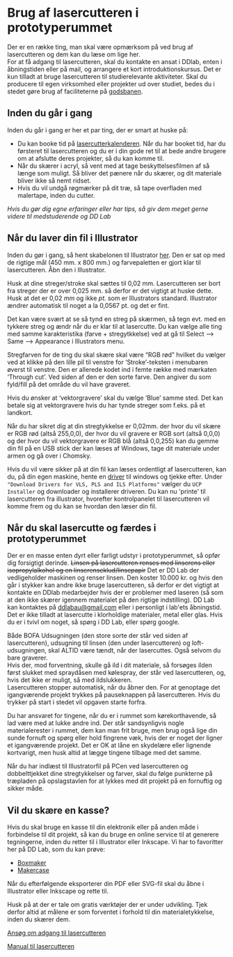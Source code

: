 # Brug af lasercutteren i prototyperummet
Der er en række ting, man skal være opmærksom på ved brug af lasercutteren og dem kan du læse om lige her.  
For at få adgang til lasercutteren, skal du kontakte en ansat i DDlab, enten i åbningstiden eller på mail, og arrangere et kort introduktionskursus.
Det er kun tilladt at bruge lasercutteren til studierelevante aktiviteter. Skal du producere til egen virksomhed eller projekter ud over studiet, bedes du i stedet gøre brug af faciliteterne på [godsbanen](http://godsbanen.dk/muligheder/godsbanens-aabne-vaerksteder/lasercutter/).

## Inden du går i gang

Inden du går i gang er her et par ting, der er smart at huske på:
- Du kan booke tid på [lasercutterkalenderen](https://teamup.com/ksaoksap5dd29vbcdu). Når du har booket tid, har du førsteret til lasercutteren og du er i din gode ret til at bede andre brugere om at afslutte deres projekter, så du kan komme til. 
- Når du skærer i acryl, så vent med at tage beskyttelsesfilmen af så længe som muligt. Så bliver det pænere når du skærer, og dit materiale bliver ikke så nemt ridset.
- Hvis du vil undgå røgmærker på dit træ, så tape overfladen med malertape, inden du cutter.  

*Hvis du gør dig egne erfaringer eller har tips, så giv dem meget gerne videre til medstuderende og DD Lab*

## Når du laver din fil i Illustrator

Inden du gør i gang, så hent skabelonen til Illustrator [her](https://github.com/DDlabAU/Laser-Cutter-Things/blob/master/VLS_6.60_Illustrator_Template.ait?raw=true). Den er sat op med de rigtige mål (450 mm. x 800 mm.) og farvepaletten er gjort klar til lasercutteren. Åbn den i Illustrator.

Husk at dine streger/stroke skal sættes til 0,02 mm. Lasercutteren ser bort fra streger der er over 0,025 mm. så derfor er det vigtigt at huske dette. Husk at det er 0,02 *mm* og ikke *pt.* som er Illustrators standard. Illustrator ændrer automatisk til noget a la 0,0567 pt. og det er fint.

Det kan være svært at se så tynd en streg på skærmen, så tegn evt. med en tykkere streg og ændr når du er klar til at lasercutte. Du kan vælge alle ting med samme karakteristika (farve + stregytkkelse) ved at gå til Select —> Same —> Appearance i Illustrators menu. 

Stregfarven for de ting du skal skære skal være “RGB rød” hvilket du vælger ved at klikke på den lille pil til venstre for ‘Stroke’-teksten i menubaren øverst til venstre. Den er allerede kodet ind i femte række med mærkaten ‘Through cut’. Ved siden af den er den sorte farve. Den angiver du som fyld/fill på det område du vil have graveret.

Hvis du ønsker at ‘vektorgravere’ skal du vælge ‘Blue’ samme sted. Det kan betale sig at vektorgravere hvis du har tynde streger som f.eks. på et landkort.

Når du har sikret dig at din stregtykkelse er 0,02mm. der hvor du vil skære er RGB rød (altså 255,0,0), der hvor du vil gravere er RGB sort (altså 0,0,0) og der hvor du vil vektorgravere er RGB blå (altså 0,0,255) kan du gemme din fil på en USB stick der kan læses af Windows, tage dit materiale under armen og gå over i Chomsky.

Hvis du vil være sikker på at din fil kan læses ordentligt af lasercutteren, kan du, på din egen maskine, hente en [driver](https://www.ulsinc.com/support/software-downloads) til windows og tjekke efter. Under  `"Download Drivers for VLS, PLS and ILS Platforms"` vælger du `UCP Installer` og downloader og installerer driveren. Du kan nu 'printe' til lasercutteren fra illustrator, hvorefter kontrolpanelet til lasercutteren vil komme frem og du kan se hvordan den læser din fil.


## Når du skal lasercutte og færdes i prototyperummet

Der er en masse enten dyrt eller farligt udstyr i prototyperummet, så opfør dig forsigtigt derinde. ~~Linsen på lasercutteren renses med linserens eller isopropylalkohol og en linserenseklud/linsepapir~~ Det er DD Lab der vedligeholder maskinen og renser linsen. Den koster 10.000 kr. og hvis den går i stykker kan andre ikke bruge lasercutteren, så derfor er det vigtigt at kontakte en DDlab medarbejder hvis der er problemer med laseren (så som at den ikke skærer igennem materialet på den rigtige indstilling). DD Lab kan kontaktes på ddlabau@gmail.com eller i personligt i lab'ets åbningstid. 
Det er ikke tilladt at lasercutte i klorholdige materialer, metal eller glas. Hvis du er i tvivl om noget, så spørg i DD Lab, eller spørg google.

Både BOFA Udsugningen (den store sorte der står ved siden af lasercutteren), udsugning til linsen (den under lasercutteren) og loft-udsugningen, skal ALTID være tændt, når der lasercuttes. Også selvom du bare graverer.  
Hvis der, mod forventning, skulle gå ild i dit materiale, så forsøges ilden først slukket med spraydåsen med kølespray, der står ved lasercutteren, og, hvis det ikke er muligt, så med ildslukkeren.  
Lasercutteren stopper automatisk, når du åbner den. For at genoptage det igangværende projekt trykkes på pauseknappen på lasercutteren. Hvis du trykker på start i stedet vil opgaven starte forfra.

Du har ansvaret for tingene, når du er i rummet som kørekorthavende, så lad være med at lukke andre ind. Der står sandsynligvis nogle materialerester i rummet, dem kan man frit bruge, men brug også lige din sunde fornuft og spørg eller hold fingrene væk, hvis der er noget der ligner et igangværende projekt. Det er OK at låne en skydelære eller lignende kortvarigt, men husk altid at lægge tingene tilbage med det samme.

Når du har indlæst til Illustratorfil på PCen ved lasercutteren og dobbelttjekket dine stregtykkelser og farver, skal du følge punkterne på træpladen på opslagstavlen for at lykkes med dit projekt på en fornuftig og sikker måde.

## Vil du skære en kasse?

Hvis du skal bruge en kasse til din elektronik eller på anden måde i forbindelse til dit projekt, så kan du bruge en online service til at generere tegningerne, inden du retter til i Illustrator eller Inkscape. Vi har to favoritter her på DD Lab, som du kan prøve:

- [Boxmaker](http://boxmaker.connectionlab.org/)
- [Makercase](http://www.makercase.com/)

Når du efterfølgende eksporterer din PDF eller SVG-fil skal du åbne i Illustrator eller Inkscape og rette til.

Husk på at der er tale om gratis værktøjer der er under udvikling. Tjek derfor altid at målene er som forventet i forhold til din materialetykkelse, inden du skærer dem.

[Ansøg om adgang til lasercutteren](https://goo.gl/forms/SlW60lH60ulgC40k1)

[Manual til lasercutteren](http://www.engraversnetwork.com/files/VLS_Platform_User_Guide.pdf)
